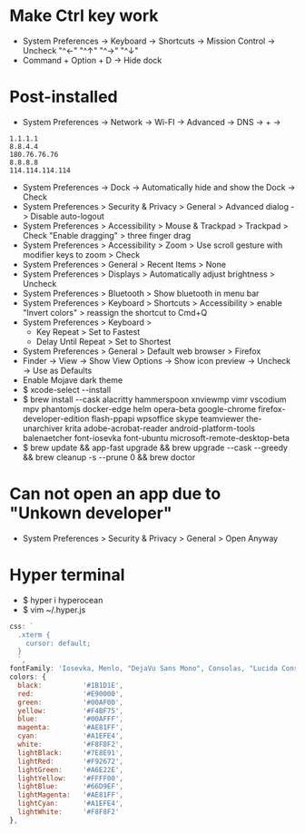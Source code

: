 Make Ctrl key work
=====
* System Preferences -> Keyboard -> Shortcuts -> Mission Control -> Uncheck "^←" "^↑" "^→" "^↓"
* Command + Option + D -> Hide dock

Post-installed
=====
* System Preferences -> Network -> Wi-FI -> Advanced -> DNS -> + ->
```
1.1.1.1
8.8.4.4
180.76.76.76
8.8.8.8
114.114.114.114
```
* System Preferences -> Dock -> Automatically hide and show the Dock -> Check
* System Preferences > Security & Privacy > General > Advanced dialog -> Disable auto-logout
* System Preferences > Accessibility > Mouse & Trackpad > Trackpad > Check "Enable dragging" > three finger drag
* System Preferences > Accessibility > Zoom > Use scroll gesture with modifier keys to zoom > Check
* System Preferences > General > Recent Items > None
* System Preferences > Displays > Automatically adjust brightness > Uncheck
* System Preferences > Bluetooth > Show bluetooth in menu bar
* System Preferences > Keyboard > Shortcuts > Accessibility > enable "Invert colors" > reassign the shortcut to Cmd+Q
* System Preferences > Keyboard >
    * Key Repeat > Set to Fastest
    * Delay Until Repeat > Set to Shortest
* System Preferences > General > Default web browser > Firefox
* Finder -> View -> Show View Options -> Show icon preview -> Uncheck -> Use as Defaults
* Enable Mojave dark theme
* $ xcode-select --install
* $ brew install --cask alacritty hammerspoon xnviewmp vimr vscodium mpv phantomjs docker-edge helm opera-beta google-chrome firefox-developer-edition flash-ppapi wpsoffice skype teamviewer the-unarchiver krita adobe-acrobat-reader android-platform-tools balenaetcher font-iosevka font-ubuntu microsoft-remote-desktop-beta
* $ brew update && app-fast upgrade && brew upgrade --cask --greedy && brew cleanup -s --prune 0 && brew doctor

Can not open an app due to "Unkown developer"
=====
* System Preferences > Security & Privacy > General > Open Anyway

Hyper terminal
=====
* $ hyper i hyperocean
* $ vim ~/.hyper.js
```js
css: `
  .xterm {
    cursor: default;
  }
  `,
fontFamily: 'Iosevka, Menlo, "DejaVu Sans Mono", Consolas, "Lucida Console", monospace',
colors: {
  black:          '#1B1D1E',
  red:            '#E90000',
  green:          '#00AF00',
  yellow:         '#F4BF75',
  blue:           '#00AFFF',
  magenta:        '#AE81FF',
  cyan:           '#A1EFE4',
  white:          '#F8F8F2',
  lightBlack:     '#7E8E91',
  lightRed:       '#F92672',
  lightGreen:     '#A6E22E',
  lightYellow:    '#FFFF00',
  lightBlue:      '#66D9EF',
  lightMagenta:   '#AE81FF',
  lightCyan:      '#A1EFE4',
  lightWhite:     '#F8F8F2'
},
```

